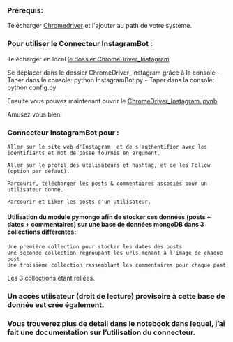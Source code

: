 ### Prérequis: 
   Télécharger [Chromedriver](https://chromedriver.chromium.org/downloads) et l'ajouter au path de votre système.  
   
### Pour utiliser le Connecteur InstagramBot :
   Télécharger en local [le dossier ChromeDriver_Instagram](https://github.com/DialloYoussouf/Jedhabootcamp_Projects/edit/master/ChromeDriver_Instagram/)
   
   Se déplacer dans le dossier ChromeDriver_Instagram grâce à la console
      -  Taper dans la console: python InstagramBot.py
      -  Taper dans la console: python config.py
      
   Ensuite vous pouvez maintenant ouvrir le [ChromeDriver_Instagram.ipynb](https://github.com/DialloYoussouf/Jedhabootcamp_Projects/blob/master/ChromeDriver_Instagram/ChromeDriver_Instagram.ipynb) 
   
   Amusez vous bien!

### Connecteur InstagramBot pour :
    Aller sur le site web d'Instagram  et de s'authentifier avec les identifiants et mot de passe fournis en argument.

    Aller sur le profil des utilisateurs et hashtag, et de les Follow (option par défaut).

    Parcourir, télécharger les posts & commentaires associés pour un utilisateur donné.
    
    Parcourir et Liker les posts d'un utilisateur.

#### Utilisation du module pymongo afin de stocker ces données (posts + dates + commentaires) sur une base de données mongoDB dans 3 collections différentes:
    Une première collection pour stocker les dates des posts
    Une seconde collection regroupant les urls menant à l'image de chaque post
    Une troisième collection rassemblant les commentaires pour chaque post 
    
   Les 3 collections étant reliées.
   

   

### Un accès utiisateur (droit de lecture) provisoire à cette base de donnée est crée également.

### Vous trouverez plus de detail dans le notebook dans lequel, j’ai fait une documentation sur l’utilisation du connecteur.

